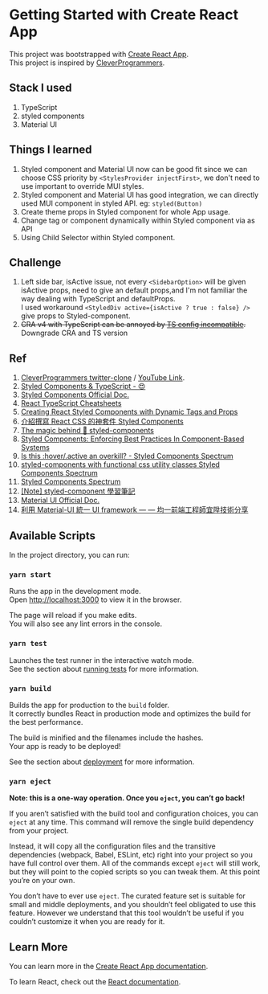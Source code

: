 # Getting Started with Create React App

This project was bootstrapped with [Create React App](https://github.com/facebook/create-react-app).\
This project is inspired by [CleverProgrammers](https://github.com/CleverProgrammers/twitter-clone).

## Stack I used

1. TypeScript
2. styled components
3. Material UI

## Things I learned

1. Styled component and Material UI now can be good fit since we can choose CSS priority by `<StylesProvider injectFirst>`, we don't need to use important to override MUI styles.
2. Styled component and Material UI has good integration, we can directly used MUI component in styled API. eg: `styled(Button)`
3. Create theme props in Styled component for whole App usage.
4. Change tag or component dynamically within Styled component via as API
5. Using Child Selector within Styled component.

## Challenge

1. Left side bar, isActive issue, not every `<SidebarOption>` will be given isActive props, need to give an default props,and I'm not familiar the way dealing with TypeScript and defaultProps.\
   I used workaround `<StyledDiv active={isActive ? true : false} />` give props to Styled-component.
2. ~~CRA v4 with TypeScript can be annoyed by [TS config incompatible](https://github.com/facebook/create-react-app/issues/9868).~~\
   Downgrade CRA and TS version

## Ref

1. [CleverProgrammers twitter-clone](https://github.com/CleverProgrammers/twitter-clone) / [YouTube Link](https://www.youtube.com/watch?v=rJjaqSTzOxI).
2. [Styled Components & TypeScript - 😍](https://blog.agney.dev/styled-components-&-typescript/)
3. [Styled Components Official Doc.](https://styled-components.com/docs)
4. [React TypeScript Cheatsheets](https://react-typescript-cheatsheet.netlify.app/)
5. [Creating React Styled Components with Dynamic Tags and Props](https://medium.com/swlh/creating-react-styled-components-with-dynamic-tags-and-props-ef965c839e64)
6. [介紹撰寫 React CSS 的神套件 Styled Components](https://medium.com/@shihKai/%E4%BB%8B%E7%B4%B9%E6%92%B0%E5%AF%ABreact-css%E7%9A%84%E7%A5%9E%E5%A5%97%E4%BB%B6styled-components-77455c849198)
7. [The magic behind 💅 styled-components](https://mxstbr.blog/2016/11/styled-components-magic-explained/)
8. [Styled Components: Enforcing Best Practices In Component-Based Systems](https://www.smashingmagazine.com/2017/01/styled-components-enforcing-best-practices-component-based-systems/)
9. [Is this :hover/.active an overkill? - Styled Components Spectrum](https://spectrum.chat/styled-components/general/is-this-hover-active-an-overkill~49ad116a-6aee-406f-b40d-6cad67ca396f)
10. [styled-components with functional css utility classes Styled Components Spectrum](https://spectrum.chat/styled-components/general/styled-components-with-functional-css-utility-classes~2bf4e61b-fd6b-443d-8877-9e11ca0a4d66)
11. [Styled Components Spectrum](https://spectrum.chat/styled-components?msgsafter=MTUzODcyNDc3Mzc3Nw%3D%3D&tab=chat)
12. [[Note] styled-component 學習筆記](https://pjchender.github.io/2018/12/27/note-styled-component-%E5%AD%B8%E7%BF%92%E7%AD%86%E8%A8%98/)
13. [Material UI Official Doc.](https://material-ui.com/)
14. [利用 Material-UI 統一 UI framework — — 均一前端工程師宜陞技術分享](https://medium.com/@junyiacademy/%E5%88%A9%E7%94%A8-material-ui-%E7%B5%B1%E4%B8%80-ui-framework-%E5%9D%87%E4%B8%80%E5%89%8D%E7%AB%AF%E5%B7%A5%E7%A8%8B%E5%B8%AB%E5%AE%9C%E9%99%9E%E6%8A%80%E8%A1%93%E5%88%86%E4%BA%AB-1e8595e1b19f)

## Available Scripts

In the project directory, you can run:

### `yarn start`

Runs the app in the development mode.\
Open [http://localhost:3000](http://localhost:3000) to view it in the browser.

The page will reload if you make edits.\
You will also see any lint errors in the console.

### `yarn test`

Launches the test runner in the interactive watch mode.\
See the section about [running tests](https://facebook.github.io/create-react-app/docs/running-tests) for more information.

### `yarn build`

Builds the app for production to the `build` folder.\
It correctly bundles React in production mode and optimizes the build for the best performance.

The build is minified and the filenames include the hashes.\
Your app is ready to be deployed!

See the section about [deployment](https://facebook.github.io/create-react-app/docs/deployment) for more information.

### `yarn eject`

**Note: this is a one-way operation. Once you `eject`, you can’t go back!**

If you aren’t satisfied with the build tool and configuration choices, you can `eject` at any time. This command will remove the single build dependency from your project.

Instead, it will copy all the configuration files and the transitive dependencies (webpack, Babel, ESLint, etc) right into your project so you have full control over them. All of the commands except `eject` will still work, but they will point to the copied scripts so you can tweak them. At this point you’re on your own.

You don’t have to ever use `eject`. The curated feature set is suitable for small and middle deployments, and you shouldn’t feel obligated to use this feature. However we understand that this tool wouldn’t be useful if you couldn’t customize it when you are ready for it.

## Learn More

You can learn more in the [Create React App documentation](https://facebook.github.io/create-react-app/docs/getting-started).

To learn React, check out the [React documentation](https://reactjs.org/).
